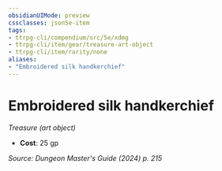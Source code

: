 ```yaml
---
obsidianUIMode: preview
cssclasses: json5e-item
tags:
- ttrpg-cli/compendium/src/5e/xdmg
- ttrpg-cli/item/gear/treasure-art-object
- ttrpg-cli/item/rarity/none
aliases: 
- "Embroidered silk handkerchief"
---
```

# Embroidered silk handkerchief
*Treasure (art object)*  


- **Cost**: 25 gp

*Source: Dungeon Master's Guide (2024) p. 215*